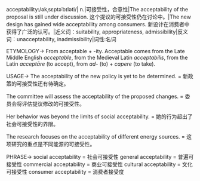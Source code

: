 acceptability:/əkˌsɛptəˈbɪləti/| n.|可接受性，合意性|The acceptability of the proposal is still under discussion.  这个提议的可接受性仍在讨论中。|The new design has gained wide acceptability among consumers.  新设计在消费者中获得了广泛的认可。|近义词：suitability, appropriateness, admissibility|反义词：unacceptability, inadmissibility|词性:名词

ETYMOLOGY->
From acceptable + -ity.  Acceptable comes from the Late Middle English *acceptable*, from the Medieval Latin *acceptabilis*, from the Latin *acceptāre* (to accept), from *ad-* (to) + *capere* (to take).

USAGE->
The acceptability of the new policy is yet to be determined. = 新政策的可接受性还有待确定。

The committee will assess the acceptability of the proposed changes. = 委员会将评估提议修改的可接受性。

Her behavior was beyond the limits of social acceptability. = 她的行为超出了社会可接受性的界限。

The research focuses on the acceptability of different energy sources. = 这项研究的重点是不同能源的可接受性。

PHRASE->
social acceptability = 社会可接受性
general acceptability =  普遍可接受性
commercial acceptability = 商业可接受性
cultural acceptability = 文化可接受性
consumer acceptability = 消费者接受度
